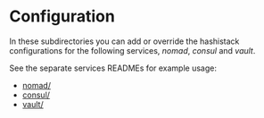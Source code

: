 # Configuration
In these subdirectories you can add or override the hashistack configurations for the following services, *nomad*, *consul* and *vault*.

See the separate services READMEs for example usage:
- [nomad/](nomad/README.md)
- [consul/](consul/README.md)
- [vault/](vault/README.md)
